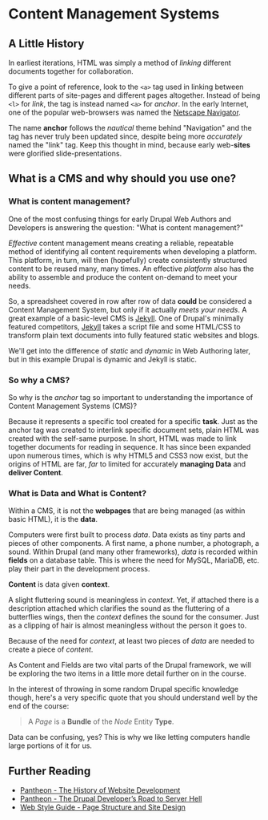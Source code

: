 # Content Management Systems

## A Little History

In earliest iterations, HTML was simply a method of *linking* different documents together for collaboration.

To give a point of reference, look to the ```<a>``` tag used in linking between different parts of site-pages and different pages altogether. Instead of being ```<l>``` for *link*, the tag is instead named ```<a>``` for *anchor*. In the early Internet, one of the popular web-browsers was named the [Netscape Navigator](https://en.wikipedia.org/wiki/Netscape_Navigator "Netscape Navigator").

The name **anchor** follows the *nautical* theme behind "Navigation" and the tag has never truly been updated since, despite being more *accurately* named the "link" tag. Keep this thought in mind, because early web-**sites** were glorified slide-presentations.

## What is a CMS and why should you use one?

### What is content management?

One of the most confusing things for early Drupal Web Authors and Developers is answering the question: "What is content management?"

*Effective* content management means creating a reliable, repeatable method of identifying all content requirements when developing a platform. This platform, in turn, will then (hopefully) create consistently structured content to be reused many, many times. An effective *platform* also has the ability to assemble and produce the content on-demand to meet your needs.

So, a spreadsheet covered in row after row of data **could** be considered a Content Management System, but only if it actually *meets your needs*. A great example of a basic-level CMS is [Jekyll](https://jekyllrb.com/ "Jekyll"). One of Drupal's minimally featured competitors, [Jekyll](https://jekyllrb.com/ "Jekyll") takes a script file and some HTML/CSS to transform plain text documents into fully featured static websites and blogs.

We'll get into the difference of *static* and *dynamic* in Web Authoring later, but in this example Drupal is dynamic and Jekyll is static.

### So why a CMS?

So why is the *anchor* tag so important to understanding the importance of Content Management Systems (CMS)?

Because it represents a specific tool created for a specific **task**. Just as the anchor tag was created to interlink specific document sets, plain HTML was created with the self-same purpose. In short, HTML was made to link together documents for reading in sequence. It has since been expanded upon numerous times, which is why HTML5 and CSS3 now exist, but the origins of HTML are far, *far* to limited for accurately **managing Data** and **deliver Content**.

### What is Data and What is Content?

Within a CMS, it is not the **webpages** that are being managed (as within basic HTML), it is the **data**.

Computers were first built to process *data*. Data exists as tiny parts and pieces of other components. A first name, a phone number, a photograph, a sound. Within Drupal (and many other frameworks), *data* is recorded within **fields** on a database table. This is where the need for MySQL, MariaDB, etc. play their part in the development process.

**Content** is data given **context**.

A slight fluttering sound is meaningless in *context*. Yet, if attached there is a description attached which clarifies the sound as the fluttering of a butterflies wings, then the *context* defines the sound for the consumer. Just as a clipping of hair is almost meaningless without the person it goes to.

Because of the need for *context*, at least two pieces of *data* are needed to create a piece of *content*.

As Content and Fields are two vital parts of the Drupal framework, we will be exploring the two items in a little more detail further on in the course.

In the interest of throwing in some random Drupal specific knowledge though, here's a very specific quote that you should understand well by the end of the course:

> A *Page* is a **Bundle** of the *Node* Entity **Type**.

Data can be confusing, yes? This is why we like letting computers handle large portions of it for us.

## Further Reading
* [Pantheon - The History of Website Development](https://pantheon.io/sites/default/files/History-of-Website-Development-Infographic_0.png "Pantheon - The History of Website Development")
* [Pantheon - The Drupal Developer’s Road to Server Hell](https://pantheon.io/sites/default/files/Pantheon-Drupal-Developers-Road-to-Server-Hell-Infographic.jpg "Pantheon - The Drupal Developer’s Road to Server Hell")
* [Web Style Guide - Page Structure and Site Design](http://webstyleguide.com/wsg3/6-page-structure/3-site-design.html "Web Style Guide - Page Structure and Site Design")
